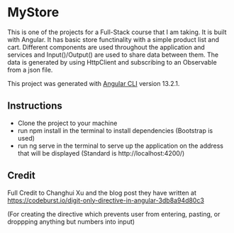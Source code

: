 # MyStore

This is one of the projects for a Full-Stack course that I am taking. It is built with Angular. 
It has basic store functinality with a simple product list and cart. Different components are 
used throughout the application and services and Input()/Output() are used to share data between 
them. The data is generated by using HttpClient and subscribing to an Observable from a json file.

This project was generated with [Angular CLI](https://github.com/angular/angular-cli) version 13.2.1.

## Instructions

- Clone the project to your machine
- run npm install in the terminal to install dependencies (Bootstrap is used)
- run ng serve in the terminal to serve up the application on the address that will be displayed (Standard is http://localhost:4200/)


## Credit

Full Credit to Changhui Xu and the blog post they have written at https://codeburst.io/digit-only-directive-in-angular-3db8a94d80c3

(For creating the directive which prevents user from entering, pasting, or droppping anything but numbers into input)
